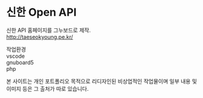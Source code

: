 ﻿# 신한 Open API  
 
신한 API 홈페이지를 그누보드로 제작.  
http://taeseokyoung.pe.kr/  

작업환경  
vscode  
gnuboard5  
php  
  

본 사이트는 개인 포트폴리오 목적으로 리디자인된 비상업적인 작업물이며 일부 내용 및 이미지 등은 그 출처가 따로 있습니다.  
